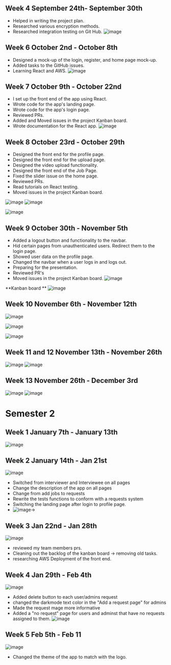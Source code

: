 
## Week 4 September 24th- September 30th
- Helped in writing the project plan.
- Researched various encryption methods.
- Researched integration testing on Git Hub.
![image](https://github.com/COSC-499-W2023/word-chain-exercise-team-12/assets/45835101/c71195a8-eb88-4e68-ac85-578b0e6a7137)


## Week 6 October 2nd - October 8th
- Designed a mock-up of the login, register, and home page mock-up.
- Added tasks to the GitHub issues.
- Learning React and AWS.
![image](https://github.com/COSC-499-W2023/year-long-project-team-12/assets/45835101/bbabee05-3305-427f-b698-85d50cd9d594)

## Week 7 October 9th - October 22nd
- I set up the front end of the app using React.
- Wrote code for the app's landing page.
- Wrote code for the app's login page.
- Reviewed PRs.
- Added and Moved issues in the project Kanban board.
- Wrote documentation for the React app.
![image](https://github.com/COSC-499-W2023/year-long-project-team-12/assets/45835101/f6c9b606-df62-4bc3-8df7-69e2b4c0b71e)


## Week 8 October 23rd - October 29th
- Designed the front end for the profile page.
- Designed the front end for the upload page.
- Designed the video upload functionality.
- Designed the front end of the Job Page.
- Fixed the slider issue on the home page.
- Reviewed PRs.
- Read tutorials on React testing.
- Moved issues in the project Kanban board.

![image](https://github.com/COSC-499-W2023/year-long-project-team-12/assets/45835101/46ff034d-cab2-47a5-b997-d598606cb103)
![image](https://github.com/COSC-499-W2023/year-long-project-team-12/assets/45835101/41d711ae-697c-4442-872f-08cb773f1f36)


![image](https://github.com/COSC-499-W2023/year-long-project-team-12/assets/45835101/67c4e600-d4ff-43dd-8121-f1369d5e266f)


## Week 9 October 30th - November 5th 
- Added a logout button and functionality to the navbar.
- Hid certain pages from unauthenticated users. Redirect them to the login page.
- Showed user data on the profile page.
- Changed the navbar when a user logs in and logs out.
- Preparing for the presentation.
- Reviewed PR's
- Moved issues in the project Kanban board.
![image](https://github.com/COSC-499-W2023/year-long-project-team-12/assets/45835101/f9587ce1-bebd-4d61-bee0-1d1b65cc61d7)

**Kanban board **
![image](https://github.com/COSC-499-W2023/year-long-project-team-12/assets/45835101/f3f24677-7f0b-487d-a552-e839910126a9)




## Week 10 November 6th - November 12th
![image](https://github.com/COSC-499-W2023/year-long-project-team-12/assets/45835101/640bd568-f084-4428-8a6f-9858378c7043)

![image](https://github.com/COSC-499-W2023/year-long-project-team-12/assets/45835101/18c56d90-6e3d-45a5-b117-7bf61d3a6c85)

![image](https://github.com/COSC-499-W2023/year-long-project-team-12/assets/45835101/44d3fd6b-6fd5-4ae1-a640-0b8188bd5214)

## Week 11 and 12 November 13th - November 26th
![image](https://github.com/COSC-499-W2023/year-long-project-team-12/assets/45835101/0f370cae-1e06-4ef9-9271-b1efdfde857b)
![image](https://github.com/COSC-499-W2023/year-long-project-team-12/assets/45835101/4f31c7ff-23a9-4b95-91a7-fb91c3ccaa98)


## Week 13 November 26th - December 3rd
![image](https://github.com/COSC-499-W2023/year-long-project-team-12/assets/45835101/5695d90a-c557-49ac-af1f-6311200c00dd)
![image](https://github.com/COSC-499-W2023/year-long-project-team-12/assets/45835101/02831c88-0b75-497e-a166-48c298c85c2a)

# Semester 2
## Week 1 January 7th - January 13th
![image](https://github.com/COSC-499-W2023/year-long-project-team-12/assets/45835101/bf8bb54c-af7f-4647-bc6b-61d8bf29f05d)

## Week 2 January 14th - Jan 21st 
![image](https://github.com/COSC-499-W2023/year-long-project-team-12/assets/45835101/e750800e-4c62-4280-b807-907744a989d8)
- Switched from interviewer and Interviewee on all pages
- Change the description of the app on all pages
- Change from add jobs to requests
- Rewrite the tests functions to conform with a requests system
- Switching the landing page after login to profile page.
- ![image](https://github.com/COSC-499-W2023/year-long-project-team-12/assets/45835101/49d728e9-560e-44b9-88eb-b9aee72fc045)-> 


## Week 3 Jan 22nd - Jan 28th
![image](https://github.com/COSC-499-W2023/year-long-project-team-12/assets/45835101/cd853c24-7ff6-4d54-85e6-df75af60074a)
- reviewed my team members prs.
- Cleaning out the backlog of the kanban board -> removing old tasks.
- researching AWS Deployment of the front end.


## Week 4 Jan 29th - Feb 4th
![image](https://github.com/COSC-499-W2023/year-long-project-team-12/assets/45835101/1b0caa3f-5aa3-4e2d-8937-503c9a4b3c49)
- Added delete button to each user/admins request
- changed the darkmode text color in the "Add a request page" for admins
- Made the request mage more informative
- Added a "no request" page for users and adminst that have no requests assigned to them.
![image](https://github.com/COSC-499-W2023/year-long-project-team-12/assets/45835101/ef3dd4c5-5b29-4fb5-86bf-f2729e8f5037)


## Week 5 Feb 5th - Feb 11
![image](https://github.com/COSC-499-W2023/year-long-project-team-12/assets/45835101/4dc0431f-6ec9-4621-91c9-53c439426cbc)
- Changed the theme of the app to match with the logo.


